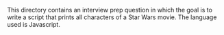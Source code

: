 This directory contains an interview prep question in which the goal is to write a script that prints all characters of a Star Wars movie. The language used is Javascript.